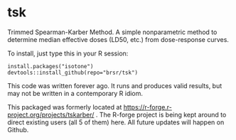 # tsk
Trimmed Spearman-Karber Method. A simple nonparametric method to determine median effective doses (LD50, etc.) from dose-response curves. 

To install, just type this in your R session:

    install.packages("isotone")
    devtools::install_github(repo="brsr/tsk")

This code was written forever ago. It runs and produces valid results, but may not be written in a contemporary R idiom.

This packaged was formerly located at https://r-forge.r-project.org/projects/tskarber/ . The R-forge project is being kept around to direct existing users (all 5 of them) here. All future updates will happen on Github.
